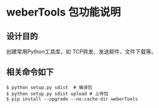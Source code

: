 
# weberTools 包功能说明

## 设计目的

创建常用Python工具库，如 TCP转发、发送邮件、文件下载等。

## 相关命令如下

````
$ python setup.py sdist  # 编译包
$ python setup.py sdist upload # 上传包
$ pip install --upgrade --no-cache-dir weberTools
````
